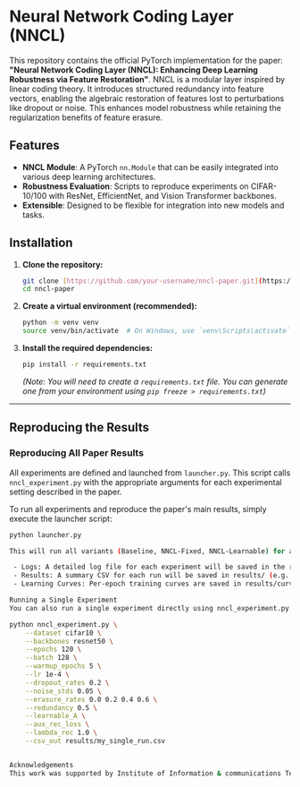 # Neural Network Coding Layer (NNCL)

This repository contains the official PyTorch implementation for the paper: **"Neural Network Coding Layer (NNCL): Enhancing Deep Learning Robustness via Feature Restoration"**.
NNCL is a modular layer inspired by linear coding theory. It introduces structured redundancy into feature vectors, enabling the algebraic restoration of features lost to perturbations like dropout or noise. This enhances model robustness while retaining the regularization benefits of feature erasure.

## Features

- **NNCL Module**: A PyTorch `nn.Module` that can be easily integrated into various deep learning architectures.
- **Robustness Evaluation**: Scripts to reproduce experiments on CIFAR-10/100 with ResNet, EfficientNet, and Vision Transformer backbones.
- **Extensible**: Designed to be flexible for integration into new models and tasks.


## Installation

1.  **Clone the repository:**
    ```bash
    git clone [https://github.com/your-username/nncl-paper.git](https://github.com/your-username/nncl-paper.git)
    cd nncl-paper
    ```

2.  **Create a virtual environment (recommended):**
    ```bash
    python -m venv venv
    source venv/bin/activate  # On Windows, use `venv\Scripts\activate`
    ```

3.  **Install the required dependencies:**
    ```bash
    pip install -r requirements.txt
    ```
    *(Note: You will need to create a `requirements.txt` file. You can generate one from your environment using `pip freeze > requirements.txt`)*

---

## Reproducing the Results

### Reproducing All Paper Results

All experiments are defined and launched from `launcher.py`. This script calls `nncl_experiment.py` with the appropriate arguments for each experimental setting described in the paper.

To run all experiments and reproduce the paper's main results, simply execute the launcher script:
```bash
python launcher.py

This will run all variants (Baseline, NNCL-Fixed, NNCL-Learnable) for all backbone-dataset combinations, as well as the ablation studies for learning rate and redundancy levels.

 - Logs: A detailed log file for each experiment will be saved in the results/ directory (e.g., results/c10_r50_nncl_learnA.log).
 - Results: A summary CSV for each run will be saved in results/ (e.g., results/c10_r50_nncl_learnA.csv).
 - Learning Curves: Per-epoch training curves are saved in results/curves/.

Running a Single Experiment
You can also run a single experiment directly using nncl_experiment.py. For example, to train a ResNet-50 model on CIFAR-10 with a learnable NNCL:

python nncl_experiment.py \
    --dataset cifar10 \
    --backbones resnet50 \
    --epochs 120 \
    --batch 128 \
    --warmup_epochs 5 \
    --lr 1e-4 \
    --dropout_rates 0.2 \
    --noise_stds 0.05 \
    --erasure_rates 0.0 0.2 0.4 0.6 \
    --redundancy 0.5 \
    --learnable_A \
    --aux_rec_loss \
    --lambda_rec 1.0 \
    --csv_out results/my_single_run.csv


Acknowledgements
This work was supported by Institute of Information & communications Technology Planning & Evaluation (IITP) grant funded by the Korea government (MSIT) (No.RS-2024-00459703).
